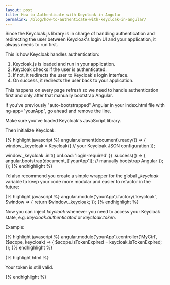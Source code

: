 ```yaml
---
layout: post
title: How to Authenticate with Keycloak in Angular
permalink: /blog/how-to-authenticate-with-keycloak-in-angular/
---
```


Since the Keycloak.js library is in charge of handling authentication and
redirecting the user between Keycloak's login UI and your application, it
always needs to run first.

This is how Keycloak handles authentication:

1. Keycloak.js is loaded and run in your application.
2. Keycloak checks if the user is authenticated.
3. If not, it redirects the user to Keycloak's login interface.
4. On success, it redirects the user back to your application.

This happens on every page refresh so we need to handle authentication first
and only after that manually bootstrap Angular.

If you've previously "auto-bootstrapped" Angular in your index.html file with
ng-app="yourApp", go ahead and remove the line.

Make sure you've loaded Keycloak's JavaScript library.

Then initialize Keycloak:

{% highlight javascript %}
angular.element(document).ready(() => {
  window._keycloak = Keycloak({
    // your Keycloak JSON configuration
  });

  window._keycloak
    .init({
      onLoad: 'login-required'
    })
    .success(() => {
      angular.bootstrap(document, ['yourApp']); // manually bootstrap Angular
    });
});
{% endhighlight %}

I'd also recommend you create a simple wrapper for the global *_keycloak*
variable to keep your code more modular and easier to refactor in the future:

{% highlight javascript %}
angular.module('yourApp').factory('keycloak', $window => {
  return $window._keycloak;
});
{% endhighlight %}

Now you can inject *keycloak* whenever you need to access your Keycloak state,
e.g. *keycloak.authenticated* or *keycloak.token*.

Example:

{% highlight javascript %}
angular.module('yourApp').controller('MyCtrl', ($scope, keycloak) => {
  $scope.isTokenExpired = keycloak.isTokenExpired;
});
{% endhighlight %}

{% highlight html %}
<div ng-controller="MyCtrl">
  <p ng-show="!isTokenExpired()">Your token is still valid.</p>
</div>
{% endhighlight %}
